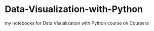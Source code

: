 # Data-Visualization-with-Python
my notebooks for Data Visualization with Python course on Coursera
